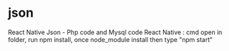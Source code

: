 # json
React Native Json - Php code and Mysql code
React Native : cmd open in folder, run npm install, once node_module install then type "npm start"
